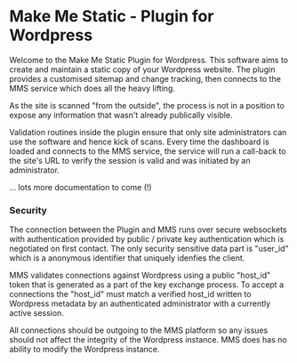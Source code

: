 # Make Me Static - Plugin for Wordpress

Welcome to the Make Me Static Plugin for Wordpress. This software aims to create and 
maintain a static copy of your Wordpress website. The plugin provides a customised
sitemap and change tracking, then connects to the MMS service which does all the
heavy lifting.

As the site is scanned "from the outside", the process is not in a position to expose
any information that wasn't already publically visible.

Validation routines inside the plugin ensure that only site administrators can use the
software and hence kick of scans. Every time the dashboard is loaded and connects to
the MMS service, the service will run a call-back to the site's URL to verify the 
session is valid and was initiated by an administrator.

... lots more documentation to come (!)

### Security

The connection between the Plugin and MMS runs over secure websockets with authentication
provided by public / private key authentication which is negotiated on first contact. The
only security sensitive data part is "user_id" which is a anonymous identifier that uniquely
idenfies the client.

MMS validates connections against Wordpress using a public "host_id" token that is generated
as a part of the key exchange process. To accept a connections the "host_id" must match
a verified host_id written to Wordpress metadata by an authenticated administrator with a
currently active session.

All connections should be outgoing to the MMS platform so any issues should not affect the
integrity of the Wordpress instance. MMS does has no ability to modify the Wordpress instance.